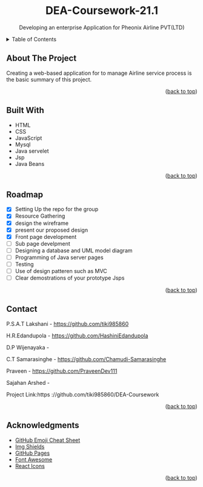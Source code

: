 <div id="top"></div>
<h1 align="center">DEA-Coursework-21.1</h1>
<p align="center">Developing an enterprise Application for Pheonix Airline PVT(LTD) </p>
<details>
  <summary>Table of Contents</summary>
    <ol>
    <li><a href="#about-the-project">About The Project</a></li>
    <li><a href="#built-with">Built With</a></li>
    <li><a href="#roadmap">Roadmap</a></li>
    <li><a href="#contact">Contact</a></li>
    <li><a href="#acknowledgments">Acknowledgments</a></li>
    </ol>
</details>


## About The Project
Creating a web-based application for to manage Airline service process is the basic summary of this project.

<p align="right">(<a href="#top">back to top</a>)</p>

## Built With
* HTML
* CSS
* JavaScript
* Mysql
* Java servelet
* Jsp
* Java Beans

<p align="right">(<a href="#top">back to top</a>)</p>

## Roadmap
- [x] Setting Up the repo for the group
- [x] Resource Gathering
- [x] design the wireframe
- [x] present our proposed design 
- [x] Front page development
- [ ] Sub page develpment
- [ ] Designing a database and UML model diagram
- [ ] Programming of Java server pages
- [ ] Testing
- [ ] Use of design patteren such as MVC
- [ ] Clear  demostrations of your prototype Jsps

<p align="right">(<a href="#top">back to top</a>)</p>


## Contact
P.S.A.T Lakshani - https://github.com/tiki985860

H.R.Edandupola   - https://github.com/HashiniEdandupola

D.P Wijenayaka   - 

C.T Samarasinghe - https://github.com/Chamudi-Samarasinghe

Praveen          - https://github.com/PraveenDev111

Sajahan Arshed   -


Project Link:https ://github.com/tiki985860/DEA-Coursework

<p align="right">(<a href="#top">back to top</a>)</p>

## Acknowledgments
* [GitHub Emoji Cheat Sheet](https://www.webpagefx.com/tools/emoji-cheat-sheet)
* [Img Shields](https://shields.io)
* [GitHub Pages](https://pages.github.com)
* [Font Awesome](https://fontawesome.com)
* [React Icons](https://react-icons.github.io/react-icons/search)

<p align="right">(<a href="#top">back to top</a>)</p>
